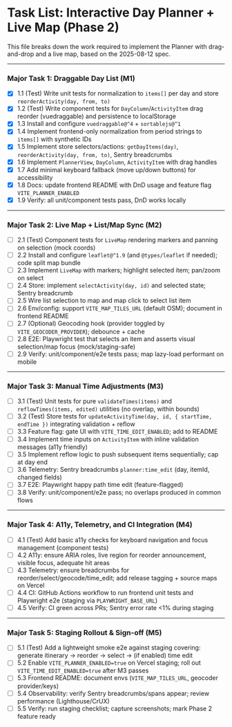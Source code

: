 # Task List: Interactive Day Planner + Live Map (Phase 2)

This file breaks down the work required to implement the Planner with drag-and-drop and a live map, based on the 2025-08-12 spec.

---

### Major Task 1: Draggable Day List (M1)

- [x] 1.1 (Test) Write unit tests for normalization to `items[]` per day and store `reorderActivity(day, from, to)`
- [x] 1.2 (Test) Write component tests for `DayColumn`/`ActivityItem` drag reorder (vuedraggable) and persistence to localStorage
- [x] 1.3 Install and configure `vuedraggable@^4` + `sortablejs@^1`
- [x] 1.4 Implement frontend-only normalization from period strings to `items[]` with synthetic IDs
- [x] 1.5 Implement store selectors/actions: `getDayItems(day)`, `reorderActivity(day, from, to)`, Sentry breadcrumbs
- [x] 1.6 Implement `PlannerView`, `DayColumn`, `ActivityItem` with drag handles
- [x] 1.7 Add minimal keyboard fallback (move up/down buttons) for accessibility
- [x] 1.8 Docs: update frontend README with DnD usage and feature flag `VITE_PLANNER_ENABLED`
- [x] 1.9 Verify: all unit/component tests pass, DnD works locally

---

### Major Task 2: Live Map + List/Map Sync (M2)

- [ ] 2.1 (Test) Component tests for `LiveMap` rendering markers and panning on selection (mock coords)
- [ ] 2.2 Install and configure `leaflet@^1.9` (and `@types/leaflet` if needed); code split map bundle
- [ ] 2.3 Implement `LiveMap` with markers; highlight selected item; pan/zoom on select
- [ ] 2.4 Store: implement `selectActivity(day, id)` and selected state; Sentry breadcrumb
- [ ] 2.5 Wire list selection to map and map click to select list item
- [ ] 2.6 Env/config: support `VITE_MAP_TILES_URL` (default OSM); document in frontend README
- [ ] 2.7 (Optional) Geocoding hook (provider toggled by `VITE_GEOCODER_PROVIDER`); debounce + cache
- [ ] 2.8 E2E: Playwright test that selects an item and asserts visual selection/map focus (mock/staging-safe)
- [ ] 2.9 Verify: unit/component/e2e tests pass; map lazy-load performant on mobile

---

### Major Task 3: Manual Time Adjustments (M3)

- [ ] 3.1 (Test) Unit tests for pure `validateTimes(items)` and `reflowTimes(items, edited)` utilities (no overlap, within bounds)
- [ ] 3.2 (Test) Store tests for `updateActivityTime(day, id, { startTime, endTime })` integrating validation + reflow
- [ ] 3.3 Feature flag: gate UI with `VITE_TIME_EDIT_ENABLED`; add to README
- [ ] 3.4 Implement time inputs on `ActivityItem` with inline validation messages (a11y friendly)
- [ ] 3.5 Implement reflow logic to push subsequent items sequentially; cap at day end
- [ ] 3.6 Telemetry: Sentry breadcrumbs `planner:time_edit` (day, itemId, changed fields)
- [ ] 3.7 E2E: Playwright happy path time edit (feature-flagged)
- [ ] 3.8 Verify: unit/component/e2e pass; no overlaps produced in common flows

---

### Major Task 4: A11y, Telemetry, and CI Integration (M4)

- [ ] 4.1 (Test) Add basic a11y checks for keyboard navigation and focus management (component tests)
- [ ] 4.2 A11y: ensure ARIA roles, live region for reorder announcement, visible focus, adequate hit areas
- [ ] 4.3 Telemetry: ensure breadcrumbs for reorder/select/geocode/time_edit; add release tagging + source maps on Vercel
- [ ] 4.4 CI: GitHub Actions workflow to run frontend unit tests and Playwright e2e (staging via `PLAYWRIGHT_BASE_URL`)
- [ ] 4.5 Verify: CI green across PRs; Sentry error rate <1% during staging

---

### Major Task 5: Staging Rollout & Sign-off (M5)

- [ ] 5.1 (Test) Add a lightweight smoke e2e against staging covering: generate itinerary → reorder → select → (if enabled) time edit
- [ ] 5.2 Enable `VITE_PLANNER_ENABLED=true` on Vercel staging; roll out `VITE_TIME_EDIT_ENABLED=true` after M3 passes
- [ ] 5.3 Frontend README: document envs (`VITE_MAP_TILES_URL`, geocoder provider/keys)
- [ ] 5.4 Observability: verify Sentry breadcrumbs/spans appear; review performance (Lighthouse/CrUX)
- [ ] 5.5 Verify: run staging checklist; capture screenshots; mark Phase 2 feature ready
